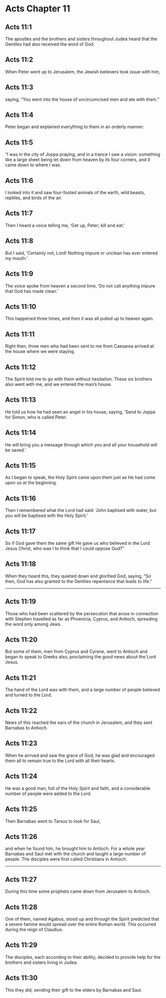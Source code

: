 # Acts Chapter 11

## Acts 11:1

The apostles and the brothers and sisters throughout Judea heard that the Gentiles had also received the word of God.

## Acts 11:2

When Peter went up to Jerusalem, the Jewish believers took issue with him,

## Acts 11:3

saying, “You went into the house of uncircumcised men and ate with them.”

## Acts 11:4

Peter began and explained everything to them in an orderly manner:

## Acts 11:5

“I was in the city of Joppa praying, and in a trance I saw a vision: something like a large sheet being let down from heaven by its four corners, and it came down to where I was.

## Acts 11:6

I looked into it and saw four-footed animals of the earth, wild beasts, reptiles, and birds of the air.

## Acts 11:7

Then I heard a voice telling me, ‘Get up, Peter; kill and eat.’

## Acts 11:8

But I said, ‘Certainly not, Lord! Nothing impure or unclean has ever entered my mouth.’

## Acts 11:9

The voice spoke from heaven a second time, ‘Do not call anything impure that God has made clean.’

## Acts 11:10

This happened three times, and then it was all pulled up to heaven again.

## Acts 11:11

Right then, three men who had been sent to me from Caesarea arrived at the house where we were staying.

## Acts 11:12

The Spirit told me to go with them without hesitation. These six brothers also went with me, and we entered the man’s house.

## Acts 11:13

He told us how he had seen an angel in his house, saying, ‘Send to Joppa for Simon, who is called Peter.

## Acts 11:14

He will bring you a message through which you and all your household will be saved.’

## Acts 11:15

As I began to speak, the Holy Spirit came upon them just as He had come upon us at the beginning.

## Acts 11:16

Then I remembered what the Lord had said: ‘John baptised with water, but you will be baptised with the Holy Spirit.’

## Acts 11:17

So if God gave them the same gift He gave us who believed in the Lord Jesus Christ, who was I to think that I could oppose God?”

## Acts 11:18

When they heard this, they quieted down and glorified God, saying, “So then, God has also granted to the Gentiles repentance that leads to life.”

---

## Acts 11:19

Those who had been scattered by the persecution that arose in connection with Stephen travelled as far as Phoenicia, Cyprus, and Antioch, spreading the word only among Jews.

## Acts 11:20

But some of them, men from Cyprus and Cyrene, went to Antioch and began to speak to Greeks also, proclaiming the good news about the Lord Jesus.

## Acts 11:21

The hand of the Lord was with them, and a large number of people believed and turned to the Lord.

## Acts 11:22

News of this reached the ears of the church in Jerusalem, and they sent Barnabas to Antioch.

## Acts 11:23

When he arrived and saw the grace of God, he was glad and encouraged them all to remain true to the Lord with all their hearts.

## Acts 11:24

He was a good man, full of the Holy Spirit and faith, and a considerable number of people were added to the Lord.

## Acts 11:25

Then Barnabas went to Tarsus to look for Saul,

## Acts 11:26

and when he found him, he brought him to Antioch. For a whole year Barnabas and Saul met with the church and taught a large number of people. The disciples were first called Christians in Antioch.

---

## Acts 11:27

During this time some prophets came down from Jerusalem to Antioch.

## Acts 11:28

One of them, named Agabus, stood up and through the Spirit predicted that a severe famine would spread over the entire Roman world. This occurred during the reign of Claudius.

## Acts 11:29

The disciples, each according to their ability, decided to provide help for the brothers and sisters living in Judea.

## Acts 11:30

This they did, sending their gift to the elders by Barnabas and Saul.
